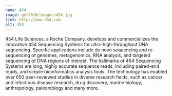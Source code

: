 ```yaml
---
name: 454
image: get2010/images/454.jpg
link: http://www.454.com
alt: 454
---
```


454 Life Sciences, a Roche Company, develops and commercializes the innovative 454 Sequencing Systems for ultra-high-throughput DNA sequencing. Specific applications include de novo sequencing and re-sequencing of genomes, metagenomics, RNA analysis, and targeted sequencing of DNA regions of interest. The hallmarks of 454 Sequencing Systems are long, highly accurate sequence reads, including paired-end reads, and simple bioinformatics analysis tools. The technology has enabled over 650 peer-reviewed studies in diverse research fields, such as cancer and infectious disease research, drug discovery, marine biology, anthropology, paleontology and many more.
